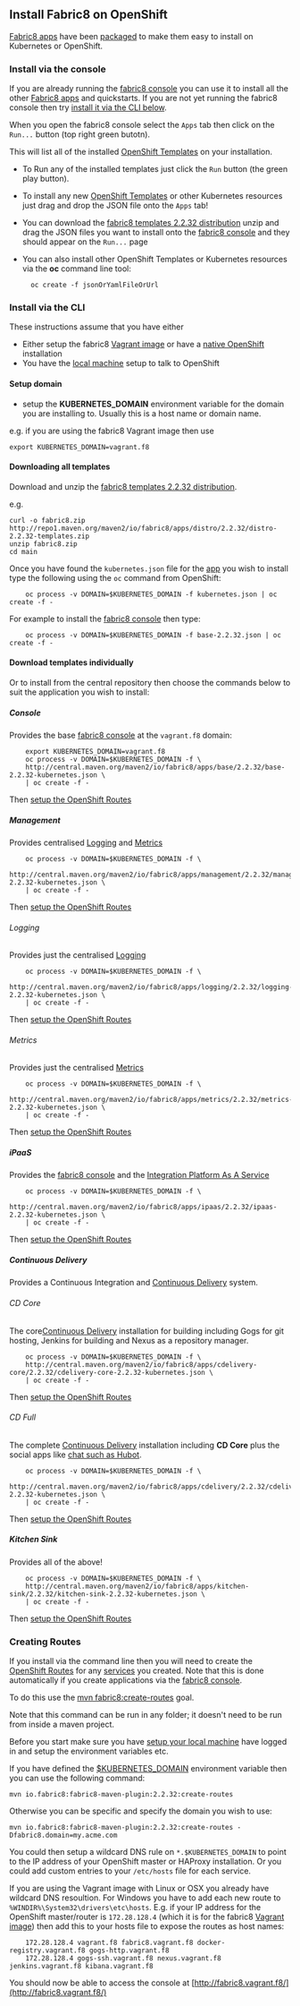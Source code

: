 ## Install Fabric8 on OpenShift

[Fabric8 apps](../fabric8Apps.html) have been 
[packaged](http://repo1.maven.org/maven2/io/fabric8/apps/distro/2.2.32/distro-2.2.32-templates.zip) to make them easy 
to install on Kubernetes or OpenShift.

### Install via the console

If you are already running the [fabric8 console](../console.html) you can use it to install all the 
other [Fabric8 apps](../fabric8Apps.html) and quickstarts. If you are not yet running the 
fabric8 console then try [install it via the CLI below](#console).

When you open the fabric8 console select the `Apps` tab then click on the `Run...` button (top right green butotn). 

This will list all of the installed [OpenShift Templates](http://docs.openshift.org/latest/dev_guide/templates.html) 
on your installation.

* To Run any of the installed templates just click the `Run` button (the green play button).
* To install any new [OpenShift Templates](http://docs.openshift.org/latest/dev_guide/templates.html) or 
  other Kubernetes resources just drag and drop the JSON file onto the `Apps` tab! 
* You can download the [fabric8 templates 2.2.32 distribution](http://repo1.maven.org/maven2/io/fabric8/apps/distro/2.2.32/distro-2.2.32-templates.zip) 
  unzip and drag the JSON files you want to install onto the [fabric8 console](../console.html) 
  and they should appear on the `Run...` page  
* You can also install other OpenShift Templates or Kubernetes resources via the **oc** command line tool:

        oc create -f jsonOrYamlFileOrUrl

### Install via the CLI

These instructions assume that you have either
 
* Either setup the fabric8 [Vagrant image](vagrant.html) or have a [native OpenShift](openshift.html) installation
* You have the [local machine](local.html)  setup to talk to OpenShift

#### Setup domain

* setup the **KUBERNETES_DOMAIN** environment variable for the domain you are installing to. Usually this is a host name or domain name.

e.g. if you are using the fabric8 Vagrant image then use

```
export KUBERNETES_DOMAIN=vagrant.f8
```

#### Downloading all templates

Download and unzip the [fabric8 templates 2.2.32 distribution](http://repo1.maven.org/maven2/io/fabric8/apps/distro/2.2.32/distro-2.2.32-templates.zip).

e.g.

```
curl -o fabric8.zip http://repo1.maven.org/maven2/io/fabric8/apps/distro/2.2.32/distro-2.2.32-templates.zip
unzip fabric8.zip
cd main
```

Once you have found the `kubernetes.json` file for the [app](fabric8Apps.html) you wish to install type the following using the `oc` command from OpenShift:
 
		oc process -v DOMAIN=$KUBERNETES_DOMAIN -f kubernetes.json | oc create -f -

For example to install the [fabric8 console](console.html) then type:

		oc process -v DOMAIN=$KUBERNETES_DOMAIN -f base-2.2.32.json | oc create -f -

#### Download templates individually 

Or to install from the central repository then choose the commands below to suit the application you wish to install:

##### Console

Provides the base [fabric8 console](../console.html) at the `vagrant.f8` domain:

		export KUBERNETES_DOMAIN=vagrant.f8
		oc process -v DOMAIN=$KUBERNETES_DOMAIN -f \
		http://central.maven.org/maven2/io/fabric8/apps/base/2.2.32/base-2.2.32-kubernetes.json \
		| oc create -f -

Then [setup the OpenShift Routes](#creating-routes)

##### Management

Provides centralised [Logging](logging.html) and [Metrics](metrics.html)

		oc process -v DOMAIN=$KUBERNETES_DOMAIN -f \
		http://central.maven.org/maven2/io/fabric8/apps/management/2.2.32/management-2.2.32-kubernetes.json \
		| oc create -f -

Then [setup the OpenShift Routes](#creating-routes)

###### Logging

Provides just the centralised [Logging](../logging.html)

		oc process -v DOMAIN=$KUBERNETES_DOMAIN -f \
		http://central.maven.org/maven2/io/fabric8/apps/logging/2.2.32/logging-2.2.32-kubernetes.json \
		| oc create -f -

Then [setup the OpenShift Routes](#creating-routes)

###### Metrics

Provides just the centralised [Metrics](../metrics.html)

		oc process -v DOMAIN=$KUBERNETES_DOMAIN -f \
		http://central.maven.org/maven2/io/fabric8/apps/metrics/2.2.32/metrics-2.2.32-kubernetes.json \
		| oc create -f -

Then [setup the OpenShift Routes](#creating-routes)

##### iPaaS

Provides the [fabric8 console](../console.html) and the [Integration Platform As A Service](../ipaas.html)

		oc process -v DOMAIN=$KUBERNETES_DOMAIN -f \
		http://central.maven.org/maven2/io/fabric8/apps/ipaas/2.2.32/ipaas-2.2.32-kubernetes.json \
		| oc create -f -

Then [setup the OpenShift Routes](#creating-routes)

##### Continuous Delivery

Provides a Continuous Integration and [Continuous Delivery](../cdelivery.html) system.

###### CD Core

The core[Continuous Delivery](cdelivery.html) installation for building including Gogs for git hosting, Jenkins for building and Nexus as a repository manager.

		oc process -v DOMAIN=$KUBERNETES_DOMAIN -f \
		http://central.maven.org/maven2/io/fabric8/apps/cdelivery-core/2.2.32/cdelivery-core-2.2.32-kubernetes.json \
		| oc create -f -
 
Then [setup the OpenShift Routes](#creating-routes)

###### CD Full

The complete [Continuous Delivery](../cdelivery.html) installation including **CD Core** plus the social apps like [chat such as Hubot](../chat.html).

		oc process -v DOMAIN=$KUBERNETES_DOMAIN -f \
		http://central.maven.org/maven2/io/fabric8/apps/cdelivery/2.2.32/cdelivery-2.2.32-kubernetes.json \
		| oc create -f -
 
Then [setup the OpenShift Routes](#creating-routes)

##### Kitchen Sink

Provides all of the above!

		oc process -v DOMAIN=$KUBERNETES_DOMAIN -f \
		http://central.maven.org/maven2/io/fabric8/apps/kitchen-sink/2.2.32/kitchen-sink-2.2.32-kubernetes.json \
		| oc create -f -

Then [setup the OpenShift Routes](#creating-routes)

### Creating Routes

If you install via the command line then you will need to create the 
[OpenShift Routes](http://docs.openshift.org/latest/admin_guide/router.html) for any [services](../services.html) 
you created. Note that this is done automatically if you create applications via the [fabric8 console](../console.html).

To do this use the [mvn fabric8:create-routes](../mavenFabric8CreateRoutes.html) goal. 

Note that this command can be run in any folder; it doesn't need to be run from inside a maven project.

Before you start make sure you have [setup your local machine](local.html) have logged in 
and setup the environment variables etc.

If you have defined the [$KUBERNETES_DOMAIN](#setup-domain) environment variable then you can use the following command:

    mvn io.fabric8:fabric8-maven-plugin:2.2.32:create-routes

Otherwise you can be specific and specify the domain you wish to use:

    mvn io.fabric8:fabric8-maven-plugin:2.2.32:create-routes -Dfabric8.domain=my.acme.com

You could then setup a wildcard DNS rule on `*.$KUBERNETES_DOMAIN` to point to the IP address of your OpenShift 
master or HAProxy installation. Or you could add custom entries to your `/etc/hosts` file for each service.
                                 
If you are using the Vagrant image with Linux or OSX you already have wildcard DNS resoultion. For Windows you have to 
add each new route to `%WINDIR%\System32\drivers\etc\hosts`. E.g. if your IP address for the OpenShift 
master/router is `172.28.128.4` (which it is for the fabric8 [Vagrant image](vagrant.html)) then 
add this to your hosts file to expose  the routes as host names:

		172.28.128.4 vagrant.f8 fabric8.vagrant.f8 docker-registry.vagrant.f8 gogs-http.vagrant.f8 
		172.28.128.4 gogs-ssh.vagrant.f8 nexus.vagrant.f8 jenkins.vagrant.f8 kibana.vagrant.f8

You should now be able to access the console at [http://fabric8.vagrant.f8/](http://fabric8.vagrant.f8/)
